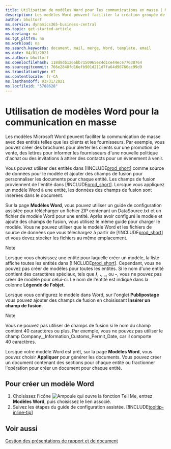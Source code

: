 ```yaml
---
title: Utilisation de modèles Word pour les communications en masse | Microsoft Docs
description: Les modèles Word peuvent faciliter la création groupée de documents personnalisés pour des entités spécifiques.
author: bholtorf
ms.service: dynamics365-business-central
ms.topic: get-started-article
ms.devlang: na
ms.tgt_pltfrm: na
ms.workload: na
ms.search.keywords: document, mail, merge, Word, template, email
ms.date: 04/01/2021
ms.author: bholtorf
ms.openlocfilehash: 118d8db1266bb7150965ec4d1ce44ece77638764
ms.sourcegitcommit: 766e2840fd16efb901d211d7fa64d96766ac99d9
ms.translationtype: HT
ms.contentlocale: fr-CA
ms.lasthandoff: 03/31/2021
ms.locfileid: "5788628"
---
```

# <a name="using-word-templates-for-bulk-communication"></a>Utilisation de modèles Word pour la communication en masse
Les modèles Microsoft Word peuvent faciliter la communication de masse avec des entités telles que les clients et les fournisseurs. Par exemple, vous pouvez créer des brochures pour alerter les clients sur une promotion de vente, des lettres pour informer les fournisseurs d'une nouvelle politique d'achat ou des invitations à attirer des contacts pour un événement à venir.

Vous pouvez utiliser des entités dans [!INCLUDE[prod_short](includes/prod_short.md)] comme source de données pour le modèle et ajouter des champs de fusion pour personnaliser les documents pour chaque entité. Les champs de fusion proviennent de l'entité dans [!INCLUDE[prod_short](includes/prod_short.md)]. Lorsque vous appliquez un modèle Word à une entité, les données des champs de fusion sont insérées dans le document.

Sur la page **Modèles Word**, vous pouvez utiliser un guide de configuration assistée pour télécharger un fichier ZIP contenant un DataSource.txt et un fichier de modèle Word pour une entité. Après avoir configuré le modèle et ajouté des champs de fusion, vous utilisez le même guide pour charger le modèle. Vous ne pouvez utiliser que le modèle Word et les fichiers de source de données que vous téléchargez à partir de [!INCLUDE[prod_short](includes/prod_short.md)] et vous devez stocker les fichiers au même emplacement.

> [!NOTE]
> Lorsque vous choisissez une entité pour laquelle créer un modèle, la liste affiche toutes les entités dans [!INCLUDE[prod_short](includes/prod_short.md)]. Cependant, vous ne pouvez pas créer de modèles pour toutes les entités. Si le nom d'une entité contient des caractères spéciaux, tels que **/**, **.**, **_**, ou **-**, vous ne pouvez pas créer de modèle pour celui-ci. Le nom de l'entité est indiqué dans la colonne **Légende de l'objet**.

Lorsque vous configurez le modèle dans Word, sur l'onglet **Publipostage** vous pouvez ajouter des champs de fusion en choisissant **Insérer un champ de fusion**.

> [!NOTE]
> Vous ne pouvez pas utiliser de champs de fusion si le nom du champ contient 40 caractères ou plus. Par exemple, vous ne pouvez pas utiliser le champ Company__Information_Customs_Permit_Date, car il comporte 40 caractères. 

Lorsque votre modèle Word est prêt, sur la page **Modèles Word**, vous pouvez choisir **Appliquer** pour générer les documents. Vous pouvez créer un document contenant des sections pour chaque entité ou fractionner l'opération pour créer un document pour chaque entité.

## <a name="to-create-a-word-template"></a>Pour créer un modèle Word
1. Choisissez l'icône ![Ampoule qui ouvre la fonction Tell Me](media/ui-search/search_small.png "Dites-moi ce que vous voulez faire"), entrez **Modèles Word**, puis choisissez le lien associé.
2. Suivez les étapes du guide de configuration assistée. [!INCLUDE[tooltip-inline-tip](includes/tooltip-inline-tip_md.md)]

## <a name="see-also"></a>Voir aussi
[Gestion des présentations de rapport et de document](ui-manage-report-layouts.md)  
